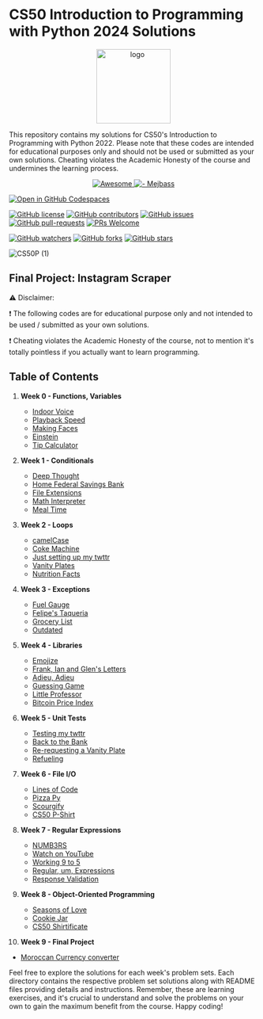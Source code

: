 # CS50 Introduction to Programming with Python 2024 Solutions
<p align="center">
<img src="https://i.imgur.com/Jj740Yd.png" alt="logo" height="150"/>
</p>

This repository contains my solutions for CS50's Introduction to Programming with Python 2022. Please note that these codes are intended for educational purposes only and should not be used or submitted as your own solutions. Cheating violates the Academic Honesty of the course and undermines the learning process.

</p>
<p align="center">
  <a href="https://github.com/sindresorhus/awesome">
    <img alt="Awesome" src="https://cdn.rawgit.com/sindresorhus/awesome/d7305f38d29fed78fa85652e3a63e154dd8e8829/media/badge.svg">
  </a>
    <a href="https://github.com/mejbass/CS50-Introduction-to-Programming-Using-Python">
	<img alt=" - Mejbass" src="https://img.shields.io/badge/Mejbass-CS50--Intro to Python-blue.svg">
  </a>
</p>

[![Open in GitHub Codespaces](https://github.com/codespaces/badge.svg)](https://github.com/codespaces/new?hide_repo_select=true&ref=main&repo=344191198)

[![GitHub license](https://img.shields.io/github/license/microsoft/Data-Science-For-Beginners.svg)](https://github.com/microsoft/Data-Science-For-Beginners/blob/master/LICENSE)
[![GitHub contributors](https://img.shields.io/github/contributors/mejbass/CS50-Introduction-to-Programming-Using-Python.svg)](https://github.com/mejbass/CS50-Introduction-to-Programming-Using-Python//graphs/contributors/)
[![GitHub issues](https://img.shields.io/github/issues/mejbass/CS50-Introduction-to-Programming-Using-Python.svg)](https://github.com/mejbass/CS50-Introduction-to-Programming-Using-Python/issues/)
[![GitHub pull-requests](https://img.shields.io/github/issues-pr/mejbass/CS50-Introduction-to-Programming-Using-Python.svg)](https://github.com/mejbass/CS50-Introduction-to-Programming-Using-Python/pulls/)
[![PRs Welcome](https://img.shields.io/badge/PRs-welcome-brightgreen.svg?style=flat-square)](http://makeapullrequest.com)


[![GitHub watchers](https://img.shields.io/github/watchers/mejbass/CS50-Introduction-to-Programming-Using-Python.svg?style=social&label=Watch)]([https://GitHub.com/microsoft/Data-Science-For-Beginners/](https://github.com/mejbass/CS50-Introduction-to-Programming-Using-Python/)watchers/)
[![GitHub forks](https://img.shields.io/github/forks/mejbass/CS50-Introduction-to-Programming-Using-Python.svg?style=social&label=Fork)](https://github.com/mejbass/CS50-Introduction-to-Programming-Using-Python/network/)
[![GitHub stars](https://img.shields.io/github/stars/mejbass/CS50-Introduction-to-Programming-Using-Python.svg?style=social&label=Star)](https://github.com/mejbass/CS50-Introduction-to-Programming-Using-Python/stargazers/)

![CS50P (1)](https://github.com/code50/130122304/assets/130122304/65072aa9-2e8f-496b-a016-ae189c4e8539)

## Final Project: Instagram Scraper

⚠️ Disclaimer:

❗ The following codes are for educational purpose only and not intended to be used / submitted as your own solutions.

❗ Cheating violates the Academic Honesty of the course, not to mention it's totally pointless if you actually want to learn programming.

## Table of Contents

1. **Week 0 - Functions, Variables**
   - [Indoor Voice](https://github.com/mejbass/CS50-Introduction-to-Programming-Using-Python/tree/main/Week%200/indoor)
   - [Playback Speed](https://github.com/mejbass/CS50-Introduction-to-Programming-Using-Python/tree/main/Week%200/playback)
   - [Making Faces](https://github.com/mejbass/CS50-Introduction-to-Programming-Using-Python/tree/main/Week%200/faces)
   - [Einstein](https://github.com/mejbass/CS50-Introduction-to-Programming-Using-Python/tree/main/Week%200/einstein)
   - [Tip Calculator](https://github.com/mejbass/CS50-Introduction-to-Programming-Using-Python/tree/main/Week%200/tip)

2. **Week 1 - Conditionals**
   - [Deep Thought](https://github.com/mejbass/CS50-Introduction-to-Programming-Using-Python/tree/main/Week%201/deep)
   - [Home Federal Savings Bank](https://github.com/mejbass/CS50-Introduction-to-Programming-Using-Python/tree/main/Week%201/bank)
   - [File Extensions](https://github.com/mejbass/CS50-Introduction-to-Programming-Using-Python/tree/main/Week%201/extension)
   - [Math Interpreter](https://github.com/mejbass/CS50-Introduction-to-Programming-Using-Python/tree/main/Week%201/interpreter)
   - [Meal Time](https://github.com/mejbass/CS50-Introduction-to-Programming-Using-Python/tree/main/Week%201/meal)

3. **Week 2 - Loops**
   - [camelCase](https://github.com/mejbass/CS50-Introduction-to-Programming-Using-Python/tree/main/Week%202/camel)
   - [Coke Machine](https://github.com/mejbass/CS50-Introduction-to-Programming-Using-Python/tree/main/Week%202/coke)
   - [Just setting up my twttr](https://github.com/mejbass/CS50-Introduction-to-Programming-Using-Python/tree/main/Week%202/twttr)
   - [Vanity Plates](https://github.com/mejbass/CS50-Introduction-to-Programming-Using-Python/tree/main/Week%202/plates)
   - [Nutrition Facts](https://github.com/mejbass/CS50-Introduction-to-Programming-Using-Python/tree/main/Week%202/nutrition)

4. **Week 3 - Exceptions**
   - [Fuel Gauge](https://github.com/mejbass/CS50-Introduction-to-Programming-Using-Python/tree/main/Week%203/fuel)
   - [Felipe's Taqueria](https://github.com/mejbass/CS50-Introduction-to-Programming-Using-Python/tree/main/Week%203/taqueria)
   - [Grocery List](https://github.com/mejbass/CS50-Introduction-to-Programming-Using-Python/tree/main/Week%203/grocery)
   - [Outdated](https://github.com/mejbass/CS50-Introduction-to-Programming-Using-Python/tree/main/Week%203/outdated)

5. **Week 4 - Libraries**
   - [Emojize](https://github.com/mejbass/CS50-Introduction-to-Programming-Using-Python/tree/main/Week%204/emojize)
   - [Frank, Ian and Glen's Letters](https://github.com/mejbass/CS50-Introduction-to-Programming-Using-Python/tree/main/Week%204/figlet)
   - [Adieu, Adieu](https://github.com/mejbass/CS50-Introduction-to-Programming-Using-Python/tree/main/Week%204/adieu)
   - [Guessing Game](https://github.com/mejbass/CS50-Introduction-to-Programming-Using-Python/tree/main/Week%204/game)
   - [Little Professor](https://github.com/mejbass/CS50-Introduction-to-Programming-Using-Python/tree/main/Week%204/professor)
   - [Bitcoin Price Index](https://github.com/mejbass/CS50-Introduction-to-Programming-Using-Python/tree/main/Week%204/bitcoin)

6. **Week 5 - Unit Tests**
   - [Testing my twttr](https://github.com/mejbass/CS50-Introduction-to-Programming-Using-Python/tree/main/Week%205/test_twttr)
   - [Back to the Bank](https://github.com/mejbass/CS50-Introduction-to-Programming-Using-Python/tree/main/Week%205/test_bank)
   - [Re-requesting a Vanity Plate](https://github.com/mejbass/CS50-Introduction-to-Programming-Using-Python/tree/main/Week%205/test_plates)
   - [Refueling](https://github.com/mejbass/CS50-Introduction-to-Programming-Using-Python/tree/main/Week%205/test_fuel)

7. **Week 6 - File I/O**
   - [Lines of Code](https://github.com/mejbass/CS50-Introduction-to-Programming-Using-Python/tree/main/Week%206/lines)
   - [Pizza Py](https://github.com/mejbass/CS50-Introduction-to-Programming-Using-Python/tree/main/Week%206/pizza)
   - [Scourgify](https://github.com/mejbass/CS50-Introduction-to-Programming-Using-Python/tree/main/Week%206/scourgify)
   - [CS50 P-Shirt](https://github.com/mejbass/CS50-Introduction-to-Programming-Using-Python/tree/main/Week%206/shirt)

8. **Week 7 - Regular Expressions**
   - [NUMB3RS](https://github.com/mejbass/CS50-Introduction-to-Programming-Using-Python/tree/main/Week%207/numb3rs)
   - [Watch on YouTube](https://github.com/mejbass/CS50-Introduction-to-Programming-Using-Python/tree/main/Week%207/watch)
   - [Working 9 to 5](https://github.com/mejbass/CS50-Introduction-to-Programming-Using-Python/tree/main/Week%207/working)
   - [Regular, um, Expressions](https://github.com/mejbass/CS50-Introduction-to-Programming-Using-Python/tree/main/Week%207/um)
   - [Response Validation](https://github.com/mejbass/CS50-Introduction-to-Programming-Using-Python/tree/main/Week%207/response)

9. **Week 8 - Object-Oriented Programming**
   - [Seasons of Love](/Week8/Seasons_of_Love)
   - [Cookie Jar](/Week8/Cookie_Jar)
   - [CS50 Shirtificate](/Week8/CS50_Shirtificate)

  10. **Week 9 - Final Project**
   - [Moroccan Currency converter](https://github.com/mejbass/CS50-Introduction-to-Programming-Using-Python/blob/main/Week%208/project.py)

Feel free to explore the solutions for each week's problem sets. Each directory contains the respective problem set solutions along with README files providing details and instructions. Remember, these are learning exercises, and it's crucial to understand and solve the problems on your own to gain the maximum benefit from the course. Happy coding!
